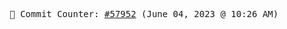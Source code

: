 <p align="center">
    <samp>
        📮 Commit Counter: <a href="https://github.com/Javascript-void0/Javascript-void0/commits/main">#57952</a> (June 04, 2023 @ 10:26 AM)
    </samp>
</p>